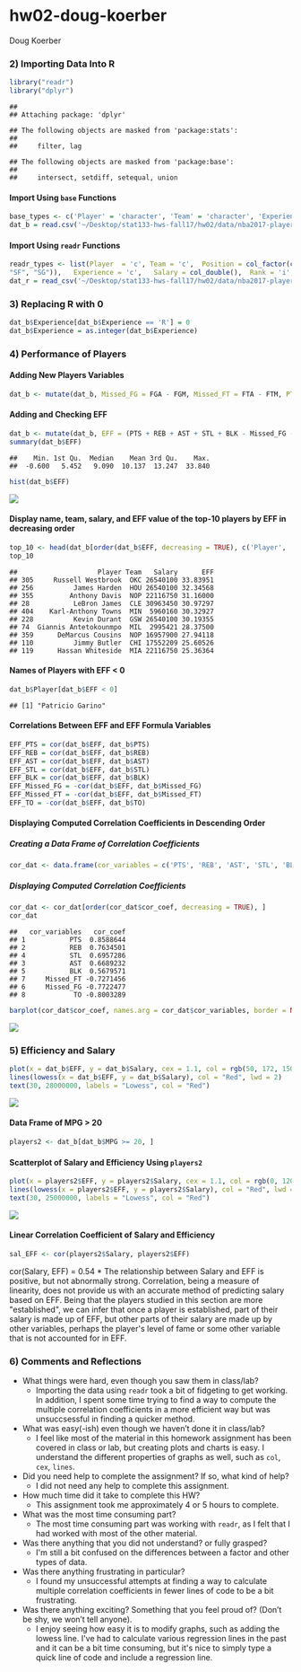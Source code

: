 hw02-doug-koerber
================
Doug Koerber

### 2) Importing Data Into R

``` r
library("readr")
library("dplyr")
```

    ## 
    ## Attaching package: 'dplyr'

    ## The following objects are masked from 'package:stats':
    ## 
    ##     filter, lag

    ## The following objects are masked from 'package:base':
    ## 
    ##     intersect, setdiff, setequal, union

#### Import Using `base` Functions

``` r
base_types <- c('Player' = 'character', 'Team' = 'character', 'Experience' = 'character', 'Position' = 'factor', 'Salary' = 'double')
dat_b = read.csv('~/Desktop/stat133-hws-fall17/hw02/data/nba2017-player-statistics.csv', colClasses = base_types)
```

#### Import Using `readr` Functions

``` r
readr_types <- list(Player  = 'c', Team = 'c',  Position = col_factor(c("C", "PF", "PG",
"SF", "SG")),   Experience = 'c',   Salary = col_double(),  Rank = 'i', Age = 'i', GP = 'i', GS = 'i', MIN = 'i', FGM = 'i', FGA = 'i', Points3 = 'i', Points3_atts = 'i',  Points2 = 'i', Points2_atts = 'i', FTM = 'i',   FTA = 'i', OREB = 'i', DREB = 'i',  AST = 'i', STL = 'i',   BLK = 'i', TO = 'i')
dat_r = read_csv('~/Desktop/stat133-hws-fall17/hw02/data/nba2017-player-statistics.csv', col_type = readr_types)
```

### 3) Replacing R with 0

``` r
dat_b$Experience[dat_b$Experience == 'R'] = 0
dat_b$Experience = as.integer(dat_b$Experience)
```

### 4) Performance of Players

#### Adding New Players Variables

``` r
dat_b <- mutate(dat_b, Missed_FG = FGA - FGM, Missed_FT = FTA - FTM, PTS = (3 * Points3) + (2 * Points2) + FTM, REB = OREB + DREB, MPG = MIN / GP)
```

#### Adding and Checking EFF

``` r
dat_b <- mutate(dat_b, EFF = (PTS + REB + AST + STL + BLK - Missed_FG - Missed_FT - TO) / GP)
summary(dat_b$EFF)
```

    ##    Min. 1st Qu.  Median    Mean 3rd Qu.    Max. 
    ##  -0.600   5.452   9.090  10.137  13.247  33.840

``` r
hist(dat_b$EFF)
```

![](hw02-doug-koerber_files/figure-markdown_github-ascii_identifiers/unnamed-chunk-6-1.png)

#### Display name, team, salary, and EFF value of the top-10 players by EFF in decreasing order

``` r
top_10 <- head(dat_b[order(dat_b$EFF, decreasing = TRUE), c('Player', 'Team', 'Salary', 'EFF')], 10)
top_10
```

    ##                    Player Team   Salary      EFF
    ## 305     Russell Westbrook  OKC 26540100 33.83951
    ## 256          James Harden  HOU 26540100 32.34568
    ## 355         Anthony Davis  NOP 22116750 31.16000
    ## 28           LeBron James  CLE 30963450 30.97297
    ## 404    Karl-Anthony Towns  MIN  5960160 30.32927
    ## 228          Kevin Durant  GSW 26540100 30.19355
    ## 74  Giannis Antetokounmpo  MIL  2995421 28.37500
    ## 359      DeMarcus Cousins  NOP 16957900 27.94118
    ## 110          Jimmy Butler  CHI 17552209 25.60526
    ## 119      Hassan Whiteside  MIA 22116750 25.36364

#### Names of Players with EFF &lt; 0

``` r
dat_b$Player[dat_b$EFF < 0]
```

    ## [1] "Patricio Garino"

#### Correlations Between EFF and EFF Formula Variables

``` r
EFF_PTS = cor(dat_b$EFF, dat_b$PTS)
EFF_REB = cor(dat_b$EFF, dat_b$REB)
EFF_AST = cor(dat_b$EFF, dat_b$AST)
EFF_STL = cor(dat_b$EFF, dat_b$STL)
EFF_BLK = cor(dat_b$EFF, dat_b$BLK)
EFF_Missed_FG = -cor(dat_b$EFF, dat_b$Missed_FG)
EFF_Missed_FT = -cor(dat_b$EFF, dat_b$Missed_FT)
EFF_TO = -cor(dat_b$EFF, dat_b$TO)
```

#### Displaying Computed Correlation Coefficients in Descending Order

##### Creating a Data Frame of Correlation Coefficients

``` r
cor_dat <- data.frame(cor_variables = c('PTS', 'REB', 'AST', 'STL', 'BLK', 'Missed_FG', 'Missed_FT', 'TO'), cor_coef = c(EFF_PTS, EFF_REB, EFF_AST, EFF_STL, EFF_BLK, EFF_Missed_FG, EFF_Missed_FT, EFF_TO))
```

##### Displaying Computed Correlation Coefficients

``` r
cor_dat <- cor_dat[order(cor_dat$cor_coef, decreasing = TRUE), ]
cor_dat
```

    ##   cor_variables   cor_coef
    ## 1           PTS  0.8588644
    ## 2           REB  0.7634501
    ## 4           STL  0.6957286
    ## 3           AST  0.6689232
    ## 5           BLK  0.5679571
    ## 7     Missed_FT -0.7271456
    ## 6     Missed_FG -0.7722477
    ## 8            TO -0.8003289

``` r
barplot(cor_dat$cor_coef, names.arg = cor_dat$cor_variables, border = NA, main = "Correlations between Player Stats and EFF", cex.names = 0.6, ylim = c(-1.0, 1.0), col = ifelse(cor_dat$cor_coef<0, "Orange", "Gray"))
```

![](hw02-doug-koerber_files/figure-markdown_github-ascii_identifiers/unnamed-chunk-11-1.png)

### 5) Efficiency and Salary

``` r
plot(x = dat_b$EFF, y = dat_b$Salary, cex = 1.1, col = rgb(50, 172, 150, maxColorValue = 255), xlab = 'Salary', ylab = 'EFF', main = 'Salary vs EFF')
lines(lowess(x = dat_b$EFF, y = dat_b$Salary), col = "Red", lwd = 2)
text(30, 28000000, labels = "Lowess", col = "Red")
```

![](hw02-doug-koerber_files/figure-markdown_github-ascii_identifiers/unnamed-chunk-12-1.png)

#### Data Frame of MPG &gt; 20

``` r
players2 <- dat_b[dat_b$MPG >= 20, ]
```

#### Scatterplot of Salary and Efficiency Using `players2`

``` r
plot(x = players2$EFF, y = players2$Salary, cex = 1.1, col = rgb(0, 120, 255, maxColorValue = 255), xlab = 'Salary', ylab = 'EFF', main = 'Salary vs EFF for players with MPG >= 20')
lines(lowess(x = players2$EFF, y = players2$Salary), col = "Red", lwd = 2)
text(30, 25000000, labels = "Lowess", col = "Red")
```

![](hw02-doug-koerber_files/figure-markdown_github-ascii_identifiers/unnamed-chunk-14-1.png)

#### Linear Correlation Coefficient of Salary and Efficiency

``` r
sal_EFF <- cor(players2$Salary, players2$EFF)
```

cor(Salary, EFF) = 0.54 \* The relationship between Salary and EFF is positive, but not abnormally strong. Correlation, being a measure of linearity, does not provide us with an accurate method of predicting salary based on EFF. Being that the players studied in this section are more "established", we can infer that once a player is established, part of their salary is made up of EFF, but other parts of their salary are made up by other variables, perhaps the player's level of fame or some other variable that is not accounted for in EFF.

### 6) Comments and Reflections

-   What things were hard, even though you saw them in class/lab?
    -   Importing the data using `readr` took a bit of fidgeting to get working. In addition, I spent some time trying to find a way to compute the multiple correlation coefficients in a more efficient way but was unsuccsessful in finding a quicker method.
-   What was easy(-ish) even though we haven’t done it in class/lab?
    -   I feel like most of the material in this homework assignment has been covered in class or lab, but creating plots and charts is easy. I understand the different properties of graphs as well, such as `col`, `cex`, `lines`.
-   Did you need help to complete the assignment? If so, what kind of help?
    -   I did not need any help to complete this assignment.
-   How much time did it take to complete this HW?
    -   This assignment took me approximately 4 or 5 hours to complete.
-   What was the most time consuming part?
    -   The most time consuming part was working with `readr`, as I felt that I had worked with most of the other material.
-   Was there anything that you did not understand? or fully grasped?
    -   I'm still a bit confused on the differences between a factor and other types of data.
-   Was there anything frustrating in particular?
    -   I found my unsuccessful attempts at finding a way to calculate multiple correlation coefficients in fewer lines of code to be a bit frustrating.
-   Was there anything exciting? Something that you feel proud of? (Don’t be shy, we won’t tell anyone).
    -   I enjoy seeing how easy it is to modify graphs, such as adding the lowess line. I've had to calculate various regression lines in the past and it can be a bit time consuming, but it's nice to simply type a quick line of code and include a regression line.
